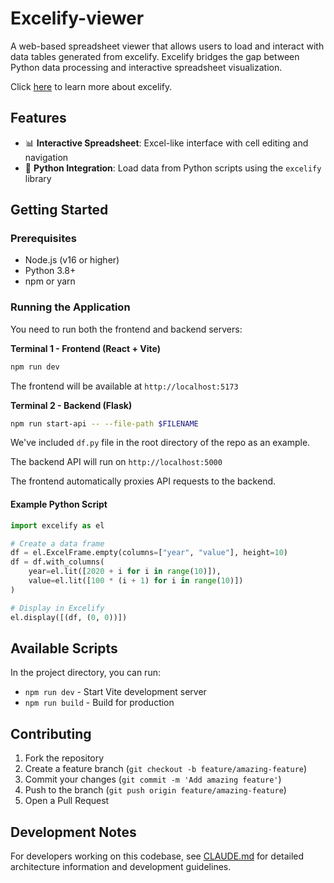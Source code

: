 # Excelify-viewer

A web-based spreadsheet viewer that allows users to load and interact with data tables generated from excelify. Excelify bridges the gap between Python data processing and interactive spreadsheet visualization.

Click [here](https://github.com/yjhan96/excelify) to learn more about excelify.

## Features

- 📊 **Interactive Spreadsheet**: Excel-like interface with cell editing and navigation
- 🐍 **Python Integration**: Load data from Python scripts using the `excelify` library

## Getting Started

### Prerequisites

- Node.js (v16 or higher)
- Python 3.8+
- npm or yarn

### Running the Application

You need to run both the frontend and backend servers:

**Terminal 1 - Frontend (React + Vite)**

```bash
npm run dev
```

The frontend will be available at `http://localhost:5173`

**Terminal 2 - Backend (Flask)**

```bash
npm run start-api -- --file-path $FILENAME
```

We've included `df.py` file in the root directory of the repo as an example.

The backend API will run on `http://localhost:5000`

The frontend automatically proxies API requests to the backend.

#### Example Python Script

```python
import excelify as el

# Create a data frame
df = el.ExcelFrame.empty(columns=["year", "value"], height=10)
df = df.with_columns(
    year=el.lit([2020 + i for i in range(10)]),
    value=el.lit([100 * (i + 1) for i in range(10)])
)

# Display in Excelify
el.display([(df, (0, 0))])
```

## Available Scripts

In the project directory, you can run:

- `npm run dev` - Start Vite development server
- `npm run build` - Build for production

## Contributing

1. Fork the repository
2. Create a feature branch (`git checkout -b feature/amazing-feature`)
3. Commit your changes (`git commit -m 'Add amazing feature'`)
4. Push to the branch (`git push origin feature/amazing-feature`)
5. Open a Pull Request

## Development Notes

For developers working on this codebase, see [CLAUDE.md](./CLAUDE.md) for detailed architecture information and development guidelines.
